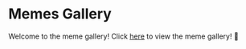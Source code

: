 # Memes Gallery

Welcome to the meme gallery! Click <a href="https://elahe-hosseini98.github.io/Random-Treasures/memes/" target="_blank">here</a> to view the meme gallery! 🎨

